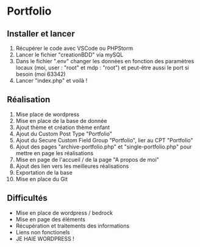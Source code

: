 # Portfolio

## Installer et lancer
<ol>
  <li>
    Récupérer le code avec VSCode ou PHPStorm
  </li>
  <li>
    Lancer le fichier "creationBDD" via mySQL
  </li>
  <li>
    Dans le fichier ".env" changer les données en fonction des paramètres locaux (moi, user : "root" et mdp : "root") et peut-être aussi le port si besoin (moi 63342) 
  </li>
  <li>
    Lancer "index.php" et voilà !
  </li>
</ol>

## Réalisation
<ol>
  <li>
    Mise place de wordpress
  </li>
  <li>
    Mise en place de la base de donnée
  </li>
  <li>
    Ajout thème et création thème enfant
  </li>
  <li>
    Ajout du Custom Post Type "Portfolio"
  </li>
  <li>
    Ajout du Secure Custom Field Group "Portfolio", lier au CPT "Portfolio"
  </li>
  <li>
    Ajout des pages "archive-portfolio.php" et "single-portfolio.php" pour mettre en page les réalisations
  </li>
  <li>
    Mise en page de l'accueil / de la page "A propos de moi"
  </li>
  <li>
    Ajout des lien vers les meilleures réalisations
  </li>
  <li>
    Exportation de la base
  </li>
  <li>
    Mise en place du Git
  </li>
</ol>

## Difficultés
- Mise en place de wordpress / bedrock
- Mise en page des éléments
- Récupération et traitements des informations
- Liens non fonctionels
- JE  HAIE WORDPRESS !

